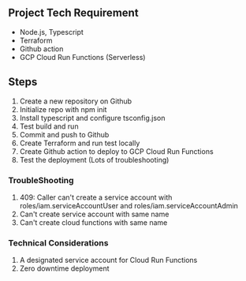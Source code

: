 ## Project Tech Requirement
- Node.js, Typescript
- Terraform
- Github action
- GCP Cloud Run Functions (Serverless)


## Steps
1. Create a new repository on Github
2. Initialize repo with npm init
3. Install typescript and configure tsconfig.json
4. Test build and run
5. Commit and push to Github
6. Create Terraform and run test locally
7. Create Github action to deploy to GCP Cloud Run Functions
8. Test the deployment (Lots of troubleshooting)

### TroubleShooting
1. 409: Caller can't create a service account with roles/iam.serviceAccountUser and roles/iam.serviceAccountAdmin
2. Can't create service account with same name
3. Can't create cloud functions with same name


### Technical Considerations
1. A designated service account for Cloud Run Functions
2. Zero downtime deployment